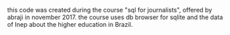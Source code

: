this code was created during the course "sql for journalists", offered by abraji in november 2017.
the course uses db browser for sqlite and the data of Inep about the higher education in Brazil.
